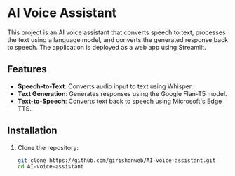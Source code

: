 # AI Voice Assistant

This project is an AI voice assistant that converts speech to text, processes the text using a language model, and converts the generated response back to speech. The application is deployed as a web app using Streamlit.

## Features

- **Speech-to-Text**: Converts audio input to text using Whisper.
- **Text Generation**: Generates responses using the Google Flan-T5 model.
- **Text-to-Speech**: Converts text back to speech using Microsoft's Edge TTS.

## Installation

1. Clone the repository:
   ```bash
   git clone https://github.com/girishonweb/AI-voice-assistant.git
   cd AI-voice-assistant
   

